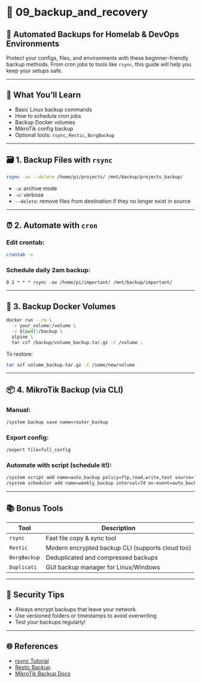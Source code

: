 # 📁 09_backup_and_recovery

## 💾 Automated Backups for Homelab & DevOps Environments

Protect your configs, files, and environments with these beginner-friendly backup methods. From cron jobs to tools like `rsync`, this guide will help you keep your setups safe.

---

## 🧰 What You’ll Learn
- Basic Linux backup commands
- How to schedule cron jobs
- Backup Docker volumes
- MikroTik config backup
- Optional tools: `rsync`, `Restic`, `BorgBackup`

---

## 🗃️ 1. Backup Files with `rsync`
```bash
rsync -av --delete /home/pi/projects/ /mnt/backup/projects_backup/
```
- `-a`: archive mode
- `-v`: verbose
- `--delete`: remove files from destination if they no longer exist in source

---

## ⏰ 2. Automate with `cron`
### Edit crontab:
```bash
crontab -e
```
### Schedule daily 2am backup:
```cron
0 2 * * * rsync -av /home/pi/important/ /mnt/backup/important/
```

---

## 🐳 3. Backup Docker Volumes
```bash
docker run --rm \
  -v your_volume:/volume \
  -v $(pwd):/backup \
  alpine \
  tar czf /backup/volume_backup.tar.gz -C /volume .
```
To restore:
```bash
tar xzf volume_backup.tar.gz -C /some/new/volume
```

---

## 📦 4. MikroTik Backup (via CLI)
### Manual:
```bash
/system backup save name=router_backup
```
### Export config:
```bash
/export file=full_config
```
### Automate with script (schedule it!):
```bash
/system script add name=auto_backup policy=ftp,read,write,test source="/system backup save name=scheduled"
/system scheduler add name=weekly_backup interval=7d on-event=auto_backup
```

---

## 📚 Bonus Tools
| Tool | Description |
|------|-------------|
| `rsync` | Fast file copy & sync tool |
| `Restic` | Modern encrypted backup CLI (supports cloud too) |
| `BorgBackup` | Deduplicated and compressed backups |
| `Duplicati` | GUI backup manager for Linux/Windows |

---

## 🔐 Security Tips
- Always encrypt backups that leave your network
- Use versioned folders or timestamps to avoid overwriting
- Test your backups regularly!

---

## 🌐 References
- [rsync Tutorial](https://linux.die.net/man/1/rsync)
- [Restic Backup](https://restic.net/)
- [MikroTik Backup Docs](https://help.mikrotik.com/docs/display/ROS/Backup)

